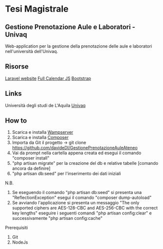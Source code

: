 # Tesi Magistrale
## Gestione Prenotazione Aule e Laboratori - Univaq

Web-application per la gestione della prenotazione delle aule e laboratori nell'università dell'Univaq.

## Risorse

[Laravel website](http://laravel.com)
[Full Calendar JS](http://fullcalendar.io)
[Bootstrap](http://getbootstrap.com)   

## Links

Università degli studi de L'Aquila [Univaq](http://univaq.it)

## How to

1. Scarica e installa [Wampserver](http://www.wampserver.com/en/)  
2. Scarica e installa [Composer](https://getcomposer.org/download/)
3. Importa da Git il progetto -> git clone https://github.com/davideDI/GestionePrenotazioneAuleAteneo
4. Vai da prompt nella cartella appena creata ed esegui il comando "composer install"
5. "php artisan migrate" per la creazione del db e relative tabelle [comando ancora da definire]
6. "php artisan db:seed" per l'inserimento dei dati iniziali

N.B. 
 1. Se eseguendo il comando "php artisan db:seed" si presenta una "ReflectionException" esegui il comando "composer dump-autoload"
 2. Se avviando l'applicazione si presenta un messaggio "The only supported ciphers are AES-128-CBC and AES-256-CBC with the correct key lengths"
    eseguire i seguenti comandi "php artisan config:clear" e successivamente "php artisan config:cache"

Prerequisiti
1. Git
2. NodeJs 